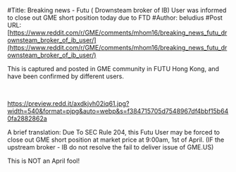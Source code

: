 #Title: Breaking news - Futu ( Drownsteam broker of IB) User was informed to close out GME short position today due to FTD
#Author: beludius
#Post URL: [https://www.reddit.com/r/GME/comments/mhom16/breaking_news_futu_drownsteam_broker_of_ib_user/](https://www.reddit.com/r/GME/comments/mhom16/breaking_news_futu_drownsteam_broker_of_ib_user/)


This is captured and posted in GME community in FUTU Hong Kong, and have been confirmed by different users.

&#x200B;

https://preview.redd.it/axdkjvh02iq61.jpg?width=540&format=pjpg&auto=webp&s=f384715705d7548967df4bbf15b640fa2882862a

A brief translation: Due To SEC Rule 204, this Futu User may be forced to close out GME short position at market price at 9:00am, 1st of April. (IF the upstream broker -  IB do not resolve the fail to deliver issue of GME.US)

This is NOT an April fool!